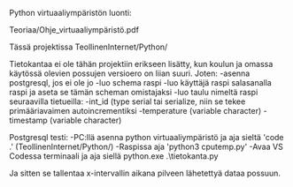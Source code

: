 Python virtuaaliympäristön luonti:

Teoriaa/Ohje_virtuaaliympäristö.pdf

Tässä projektissa TeollinenInternet/Python/

Tietokantaa ei ole tähän projektiin erikseen lisätty, kun koulun ja omassa käytössä olevien possujen versioero on liian suuri.
Joten:
-asenna postgresql, jos ei ole jo
-luo schema raspi
-luo käyttäjä raspi salasanalla raspi ja aseta se tämän scheman omistajaksi
-luo taulu nimeltä raspi seuraavilla tietueilla:
		-int_id (type serial tai serialize, niin se tekee primääriavaimen autoincrementiksi
		-temperature (variable character)
		-timestamp (variable character)

Postgresql testi:
-PC:llä asenna python virtuaaliympäristö ja aja sieltä 'code .' (TeollinenInternet/Python/)
-Raspissa aja 'python3 cputemp.py'
-Avaa VS Codessa terminaali ja aja siellä python.exe .\tietokanta.py

Ja sitten se tallentaa x-intervallin aikana pilveen lähetettyä dataa possuun.

